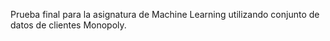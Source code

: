Prueba final para la asignatura de Machine Learning utilizando conjunto de datos de clientes Monopoly.
